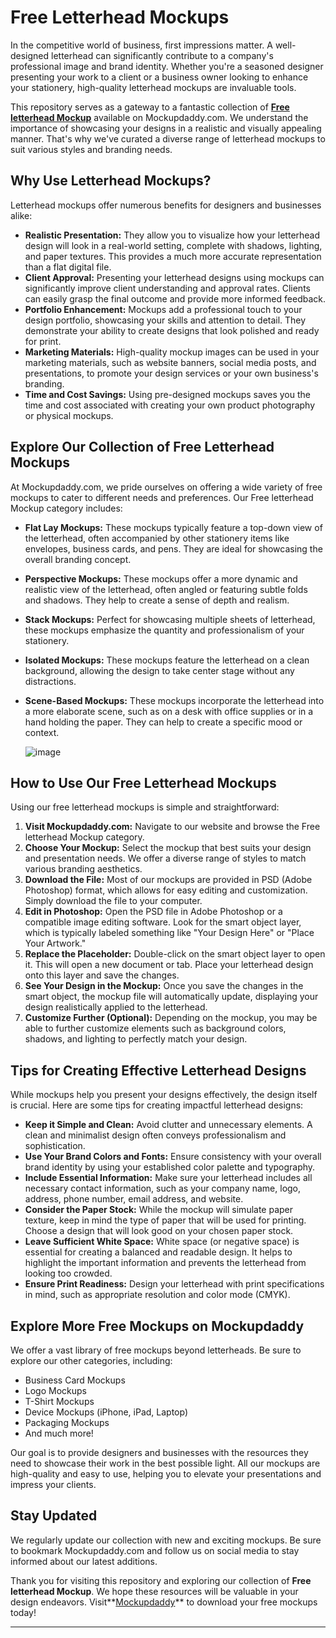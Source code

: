 # Free Letterhead Mockups
In the competitive world of business, first impressions matter. A well-designed letterhead can significantly contribute to a company's professional image and brand identity. Whether you're a seasoned designer presenting your work to a client or a business owner looking to enhance your stationery, high-quality letterhead mockups are invaluable tools.

This repository serves as a gateway to a fantastic collection of **[Free letterhead Mockup](https://www.mockupdaddy.com/letterhead-mock-up)** available on Mockupdaddy.com. We understand the importance of showcasing your designs in a realistic and visually appealing manner. That's why we've curated a diverse range of letterhead mockups to suit various styles and branding needs.

## Why Use Letterhead Mockups?

Letterhead mockups offer numerous benefits for designers and businesses alike:

* **Realistic Presentation:** They allow you to visualize how your letterhead design will look in a real-world setting, complete with shadows, lighting, and paper textures. This provides a much more accurate representation than a flat digital file.
* **Client Approval:** Presenting your letterhead designs using mockups can significantly improve client understanding and approval rates. Clients can easily grasp the final outcome and provide more informed feedback.
* **Portfolio Enhancement:** Mockups add a professional touch to your design portfolio, showcasing your skills and attention to detail. They demonstrate your ability to create designs that look polished and ready for print.
* **Marketing Materials:** High-quality mockup images can be used in your marketing materials, such as website banners, social media posts, and presentations, to promote your design services or your own business's branding.
* **Time and Cost Savings:** Using pre-designed mockups saves you the time and cost associated with creating your own product photography or physical mockups.

## Explore Our Collection of Free Letterhead Mockups

At Mockupdaddy.com, we pride ourselves on offering a wide variety of free mockups to cater to different needs and preferences. Our Free letterhead Mockup category includes:

* **Flat Lay Mockups:** These mockups typically feature a top-down view of the letterhead, often accompanied by other stationery items like envelopes, business cards, and pens. They are ideal for showcasing the overall branding concept.
* **Perspective Mockups:** These mockups offer a more dynamic and realistic view of the letterhead, often angled or featuring subtle folds and shadows. They help to create a sense of depth and realism.
* **Stack Mockups:** Perfect for showcasing multiple sheets of letterhead, these mockups emphasize the quantity and professionalism of your stationery.
* **Isolated Mockups:** These mockups feature the letterhead on a clean background, allowing the design to take center stage without any distractions.
* **Scene-Based Mockups:** These mockups incorporate the letterhead into a more elaborate scene, such as on a desk with office supplies or in a hand holding the paper. They can help to create a specific mood or context.

  ![image](https://github.com/user-attachments/assets/303c4514-5b00-4f76-9c9a-1125760147e4)


## How to Use Our Free Letterhead Mockups

Using our free letterhead mockups is simple and straightforward:

1.  **Visit Mockupdaddy.com:** Navigate to our website and browse the Free letterhead Mockup category.
2.  **Choose Your Mockup:** Select the mockup that best suits your design and presentation needs. We offer a diverse range of styles to match various branding aesthetics.
3.  **Download the File:** Most of our mockups are provided in PSD (Adobe Photoshop) format, which allows for easy editing and customization. Simply download the file to your computer.
4.  **Edit in Photoshop:** Open the PSD file in Adobe Photoshop or a compatible image editing software. Look for the smart object layer, which is typically labeled something like "Your Design Here" or "Place Your Artwork."
5.  **Replace the Placeholder:** Double-click on the smart object layer to open it. This will open a new document or tab. Place your letterhead design onto this layer and save the changes.
6.  **See Your Design in the Mockup:** Once you save the changes in the smart object, the mockup file will automatically update, displaying your design realistically applied to the letterhead.
7.  **Customize Further (Optional):** Depending on the mockup, you may be able to further customize elements such as background colors, shadows, and lighting to perfectly match your design.

## Tips for Creating Effective Letterhead Designs

While mockups help you present your designs effectively, the design itself is crucial. Here are some tips for creating impactful letterhead designs:

* **Keep it Simple and Clean:** Avoid clutter and unnecessary elements. A clean and minimalist design often conveys professionalism and sophistication.
* **Use Your Brand Colors and Fonts:** Ensure consistency with your overall brand identity by using your established color palette and typography.
* **Include Essential Information:** Make sure your letterhead includes all necessary contact information, such as your company name, logo, address, phone number, email address, and website.
* **Consider the Paper Stock:** While the mockup will simulate paper texture, keep in mind the type of paper that will be used for printing. Choose a design that will look good on your chosen paper stock.
* **Leave Sufficient White Space:** White space (or negative space) is essential for creating a balanced and readable design. It helps to highlight the important information and prevents the letterhead from looking too crowded.
* **Ensure Print Readiness:** Design your letterhead with print specifications in mind, such as appropriate resolution and color mode (CMYK).

## Explore More Free Mockups on Mockupdaddy

We offer a vast library of free mockups beyond letterheads. Be sure to explore our other categories, including:

* Business Card Mockups
* Logo Mockups
* T-Shirt Mockups
* Device Mockups (iPhone, iPad, Laptop)
* Packaging Mockups
* And much more!

Our goal is to provide designers and businesses with the resources they need to showcase their work in the best possible light. All our mockups are high-quality and easy to use, helping you to elevate your presentations and impress your clients.

## Stay Updated

We regularly update our collection with new and exciting mockups. Be sure to bookmark Mockupdaddy.com and follow us on social media to stay informed about our latest additions.

Thank you for visiting this repository and exploring our collection of **Free letterhead Mockup**. We hope these resources will be valuable in your design endeavors. Visit**[Mockupdaddy](https://www.mockupdaddy.com/)** to download your free mockups today!

---
